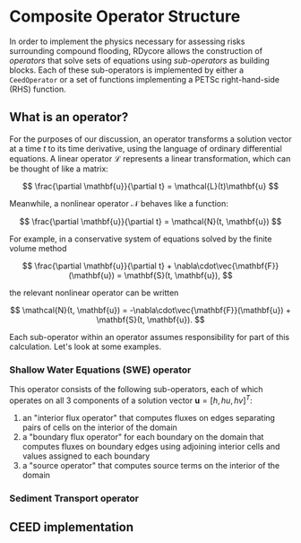 # Composite Operator Structure

In order to implement the physics necessary for assessing risks surrounding
compound flooding, RDycore allows the construction of _operators_ that solve
sets of equations using _sub-operators_ as building blocks. Each of these
sub-operators is implemented by either a `CeedOperator` or a set of functions
implementing a PETSc right-hand-side (RHS) function.

## What is an operator?

For the purposes of our discussion, an operator transforms a solution vector at
a time $t$ to its time derivative, using the language of ordinary differential
equations. A linear operator $\mathcal{L}$ represents a linear transformation,
which can be thought of like a matrix:

$$
\frac{\partial \mathbf{u}}{\partial t} = \mathcal{L}(t)\mathbf{u}
$$

Meanwhile, a nonlinear operator $\mathcal{N}$ behaves like a function:

$$
\frac{\partial \mathbf{u}}{\partial t} = \mathcal{N}(t, \mathbf{u})
$$

For example, in a conservative system of equations solved by the finite volume
method

$$
\frac{\partial \mathbf{u}}{\partial t} + \nabla\cdot\vec{\mathbf{F}}(\mathbf{u}) = \mathbf{S}(t, \mathbf{u}),
$$

the relevant nonlinear operator can be written

$$
\mathcal{N}(t, \mathbf{u}) = -\nabla\cdot\vec{\mathbf{F}}(\mathbf{u}) + \mathbf{S}(t, \mathbf{u}).
$$

Each sub-operator within an operator assumes responsibility for part of this
calculation. Let's look at some examples.

### Shallow Water Equations (SWE) operator

This operator consists of the following sub-operators, each of which operates
on all 3 components of a solution vector $\mathbf{u} = [h, hu, hv]^T$:

1. an "interior flux operator" that computes fluxes on edges separating pairs of
   cells on the interior of the domain
2. a "boundary flux operator" for each boundary on the domain that computes
   fluxes on boundary edges using adjoining interior cells and values assigned 
   to each boundary
3. a "source operator" that computes source terms on the interior of the domain

### Sediment Transport operator



## CEED implementation


